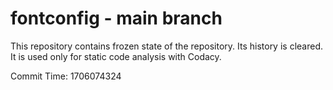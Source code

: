 # fontconfig - main branch

This repository contains frozen state of the repository.
Its history is cleared. It is used only for static code
analysis with Codacy.

Commit Time: 1706074324